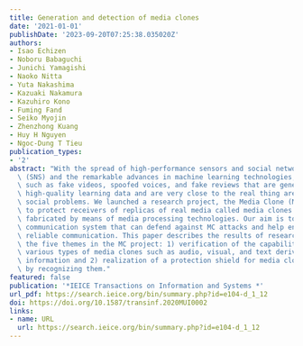 ```yaml
---
title: Generation and detection of media clones
date: '2021-01-01'
publishDate: '2023-09-20T07:25:38.035020Z'
authors:
- Isao Echizen
- Noboru Babaguchi
- Junichi Yamagishi
- Naoko Nitta
- Yuta Nakashima
- Kazuaki Nakamura
- Kazuhiro Kono
- Fuming Fand
- Seiko Myojin
- Zhenzhong Kuang
- Huy H Nguyen
- Ngoc-Dung T Tieu
publication_types:
- '2'
abstract: "With the spread of high-performance sensors and social network services\
  \ (SNS) and the remarkable advances in machine learning technologies, fake media\
  \ such as fake videos, spoofed voices, and fake reviews that are generated using\
  \ high-quality learning data and are very close to the real thing are causing serious\
  \ social problems. We launched a research project, the Media Clone (MC) project,\
  \ to protect receivers of replicas of real media called media clones (MCs) skillfully\
  \ fabricated by means of media processing technologies. Our aim is to achieve a\
  \ communication system that can defend against MC attacks and help ensure safe and\
  \ reliable communication. This paper describes the results of research in two of\
  \ the five themes in the MC project: 1) verification of the capability of generating\
  \ various types of media clones such as audio, visual, and text derived from fake\
  \ information and 2) realization of a protection shield for media clones' attacks\
  \ by recognizing them."
featured: false
publication: '*IEICE Transactions on Information and Systems *'
url_pdf: https://search.ieice.org/bin/summary.php?id=e104-d_1_12
doi: https://doi.org/10.1587/transinf.2020MUI0002
links:
- name: URL
  url: https://search.ieice.org/bin/summary.php?id=e104-d_1_12
---
```


